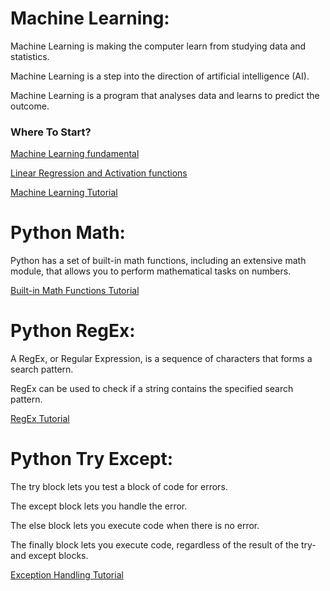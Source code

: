 # Machine Learning:

Machine Learning is making the computer learn from studying data and statistics. 

Machine Learning is a step into the direction of artificial intelligence (AI). 

Machine Learning is a program that analyses data and learns to predict the outcome. 

### Where To Start?

[Machine Learning fundamental](https://github.com/siwarnasri/Python-Cheatsheet/blob/main/Machine%20Learning%20fundamental.md)

[Linear Regression and Activation functions](https://github.com/siwarnasri/Python-Cheatsheet/blob/main/Linear%20regression%20and%20activation%20functions.md)

[Machine Learning Tutorial](https://github.com/siwarnasri/Snippet-Library/blob/main/Python%20tutorials/Machine%20Learning.md)

# Python Math:

Python has a set of built-in math functions, including an extensive math module, that allows you to perform mathematical tasks on numbers.

[Built-in Math Functions Tutorial](https://github.com/siwarnasri/Snippet-Library/blob/main/Python%20tutorials/Python%20Math.md)

# Python RegEx:

A RegEx, or Regular Expression, is a sequence of characters that forms a search pattern.

RegEx can be used to check if a string contains the specified search pattern.

[RegEx Tutorial](https://github.com/siwarnasri/Snippet-Library/blob/main/Python%20tutorials/Python%20RegEx.md)

# Python Try Except:

The try block lets you test a block of code for errors.

The except block lets you handle the error.

The else block lets you execute code when there is no error.

The finally block lets you execute code, regardless of the result of the try- and except blocks.

[Exception Handling Tutorial](https://github.com/siwarnasri/Snippet-Library/blob/main/Python%20tutorials/Python%20Try%20Except.md)


